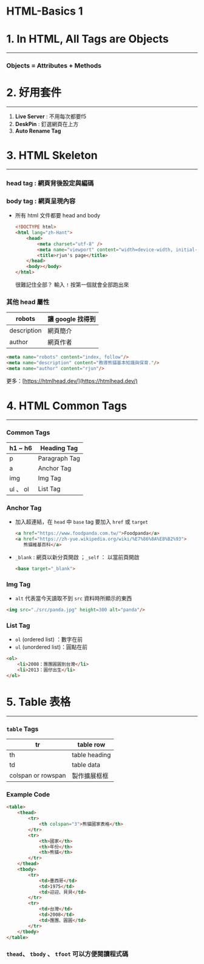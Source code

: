 # HTML-Basics 1

# 1. In HTML, All Tags are Objects

---

### Objects = Attributes + Methods

# 2. 好用套件

---

1. **Live Server** : 不用每次都要f5
2. **DeskPin** : 釘選網頁在上方
3. **Auto Rename Tag**

# 3. HTML Skeleton

---

### head tag : 網頁背後設定與編碼

### body tag : 網頁呈現內容

- 所有 html 文件都要 head and body
    
    ```html
    <!DOCTYPE html>
    <html lang="zh-Hant">
        <head>
            <meta charset="utf-8" />
            <meta name="viewport" content="width=device-width, initial-scale=1"/>
            <title>rjun's page</title>
        </head>
        <body></body>
    </html>
    ```
    
    很難記住全部？ 輸入 `!` 按第一個就會全部跑出來
    

### 其他 head 屬性

| robots | 讓 google 找得到 |
| --- | --- |
| description | 網頁簡介 |
| author  | 網頁作者 |

```html
<meta name="robots" content="index, follow"/>
<meta name="description" content="教導熊貓基本知識與保育."/>
<meta name="author" content="rjun"/>
```

更多：[https://htmlhead.dev/](https://htmlhead.dev/)

# 4. HTML Common Tags

---

### Common Tags

| h1 ~ h6 | Heading Tag |
| --- | --- |
| p | Paragraph Tag |
| a | Anchor Tag |
| img | Img Tag |
| ul 、 ol | List Tag |

### Anchor Tag

- 加入超連結，在 `head` 中 `base` tag 要加入 `href` 或 `target`
    
    ```html
    <a href="https://www.foodpanda.com.tw/">Foodpanda</a>
    <a href="https://zh-yue.wikipedia.org/wiki/%E7%86%8A%E8%B2%93">
       熊貓維基百科</a>
    ```
    
- `_blank` : 網頁以新分頁開啟 ；`_self` ： 以當前頁開啟
    
    ```html
    <base target="_blank"> 
    ```
    

### Img Tag

- `alt` 代表當今天讀取不到 `src` 資料時所顯示的東西

```html
<img src="./src/panda.jpg" height=300 alt="panda"/>
```

### List Tag

- `ol` (ordered list) ：數字在前
- `ul` (unordered list)：圓點在前

```html
<ol>
    <li>2008：團團圓圓到台灣</li>
    <li>2013：圓仔出生</li>
</ol>
```

# 5. Table 表格

---

### `table` Tags

| tr | table row |
| --- | --- |
| th | table heading |
| td | table data |
| colspan or rowspan | 製作擴展框框 |

### Example Code

```html
<table>
    <thead>
        <tr>
            <th colspan="3">熊貓國家表格</th>
        </tr>
        <tr>
            <th>國家</th>
            <th>年份</th>
            <th>熊貓</th>
        </tr>
    </thead>
    <tbody>
        <tr>
            <td>墨西哥</td>
            <td>1975</td>
            <td>迎迎、貝貝</td>
        </tr>
        <tr>
            <td>台灣</td>
            <td>2008</td>
            <td>團團、圓圓</td>
        </tr>
    </tbody>     
</table>
```

### `thead`、 `tbody` 、 `tfoot` 可以方便閱讀程式碼